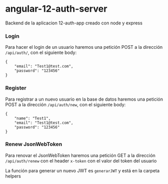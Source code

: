 # angular-12-auth-server
Backend de la aplicacion 12-auth-app creado con node y express

### Login
Para hacer el login de un usuario haremos una petición POST a la dirección `/api/auth/`, con el siguiente body:
```
{
    "email": "Test1@test.com",
    "password": "123456"
}
```


### Register
Para registrar a un nuevo usuario en la base de datos haremos una petición POST a la dirección `/api/auth/new`, con el siguiente body:
```
{
    "name": "Test1",
    "email": "Test1@test.com",
    "password": "123456"
}
```


### Renew JsonWebToken
Para renovar el JsonWebToken haremos una petición GET a la dirección `/api/auth/renew` con el header `x-token` con el valor del token del usuario

La función para generar un nuevo JWT es `generarJWT` y está en la carpeta helpers

